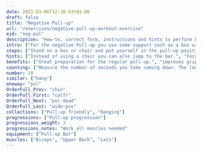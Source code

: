 ```yaml
---
date: 2021-03-06T12:30:43+01:00
draft: false
title: "Negative Pull-up"
url: "/exercises/negative-pull-up-workout-exercise"
eid: "neg-pul"
description: "How-to, correct form, instructions and hints to perform Negative Pull-up. Similar exercises and video demo"
intro: ["For the negative Pull-up you use some support such as a box or chair, to raise your chin to the bar level. The exercise is focused on the descent part of the pull-up, and an excellent preparation for the regular pull-up."]
steps: ["Stand on a box or chair and put yourself in the pull-up position, chin above the bar.", "Slowly straighten your arms, taking 10 to 15 seconds to come to the lower position.", "Finish only when your arms are fully extended.", "This is one repetition."]
hints: ["Instead of using a chair you can also jump to the bar.", "Focus on your form keeping your body straight and core engaged.", "Avoid balancing."]
benefits: ["Great preparation for the regular pull-up.", "improves grip strength.", "Helps building body control and preparation."]
counting: ["Measure the number of seconds you take coming down. The longer the better. Count 'hanging exercises' in a period and include this one in your list."]
number: 10
similar: ["hang"]
oneway: "pul"
OrderFull_Prev: "chin"
OrderFull_First: "calfr"
OrderFull_Next: "pul-dead"
OrderFull_Last: "wide-pus"
collections: ["Pull-up friendly", "Hanging"]
progressions: ["Pull-up progression"]
progressions_weight: 3
progressions_notes: "Work all muscles needed"
equipment: ["Pull-up Bar"]
muscles: ["Biceps", "Upper Back", "Lats"]
---
```

